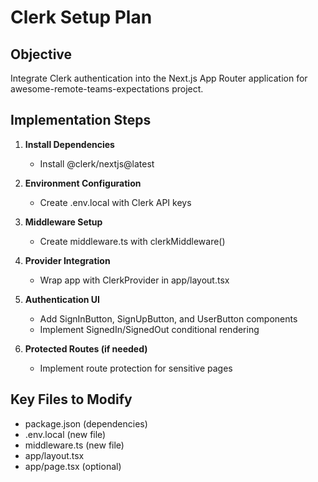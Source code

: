 # Clerk Setup Plan

## Objective
Integrate Clerk authentication into the Next.js App Router application for awesome-remote-teams-expectations project.

## Implementation Steps

1. **Install Dependencies**
   - Install @clerk/nextjs@latest

2. **Environment Configuration**
   - Create .env.local with Clerk API keys

3. **Middleware Setup**
   - Create middleware.ts with clerkMiddleware()

4. **Provider Integration**
   - Wrap app with ClerkProvider in app/layout.tsx

5. **Authentication UI**
   - Add SignInButton, SignUpButton, and UserButton components
   - Implement SignedIn/SignedOut conditional rendering

6. **Protected Routes (if needed)**
   - Implement route protection for sensitive pages

## Key Files to Modify
- package.json (dependencies)
- .env.local (new file)
- middleware.ts (new file)
- app/layout.tsx
- app/page.tsx (optional)